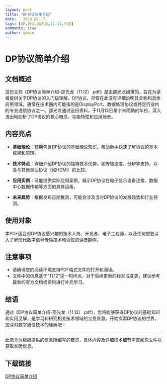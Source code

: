 ```yaml
---
layout: post
title: "DP协议简单介绍"
date:   2020-09-17
tags: [DP,协议,邵光龙,11.12,介绍]
comments: true
author: admin
---
```

# DP协议简单介绍

## 文档概述

这份文档《DP协议简单介绍-邵光龙（11.12）.pdf》是由邵光龙编撰的，旨在为读者提供关于DP协议的入门级理解。DP协议，尽管在此没有详细说明其全称和具体应用领域，通常在技术圈内可能指的是DisplayPort、数据处理协议或特定行业内的专业通信协议之一。邵光龙通过这份资料，于11月12日某个未明确的年份，深入浅出地剖析了DP协议的核心概念、功能特性和应用场景。

## 内容亮点

- **基础理论**：预期包含DP协议的基础理论知识，帮助新手快速了解协议的基本框架和原理。
  
- **技术特点**：详细介绍DP协议的独特技术优势，如传输速度、分辨率支持、以及与其他类似协议（如HDMI）的比较。

- **应用实例**：可能提供实际应用案例，展示DP协议在电子显示设备连接、数据中心数据传输等方面的具体运用。

- **未来趋势**：根据发布日期推测，可能会涉及当时DP协议的发展趋势和行业预测。

## 使用对象

本PDF适合对DP协议感兴趣的技术人员、开发者、电子工程师，以及任何想要深入了解现代数字信号传输技术和协议的读者群体。

## 注意事项

- 请确保您的阅读环境支持PDF格式文件的打开和阅读。
- 文件中的信息基于“11.12”这一时间点，对于后续更新的标准或变更，建议参考最新的官方文档或资料进行补充学习。

## 结语

通过《DP协议简单介绍-邵光龙（11.12）.pdf》，您将能够获得DP协议的基础知识和实用见解，是学习和研究相关技术领域的宝贵资源。开始探索DP协议的世界，加深对数字通信技术的理解吧！

---

此简介为根据提供的信息所编写的概览，具体内容及详细技术细节需查阅原文件以获取准确信息。

## 下载链接

[DP协议简单介绍](https://pan.quark.cn/s/201f6d3b5b31)